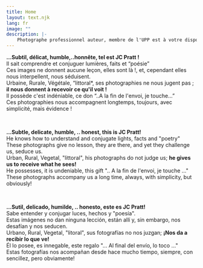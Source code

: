 ```yaml
---
title: Home
layout: text.njk
lang: fr
image: ""
description: |-
    Photographe professionnel auteur, membre de l'UPP est à votre disposition pour vos projets photographiques : photos d'intérieur, architecture, industrie, portraits, prises de vue de spectacle, photos aériennes, illustrations. CONTACT : + 33 (0) 6 82 43 56 79 jcpratt@orange.fr 
---
```

**...Subtil, délicat, humble,..honnête, tel est JC Pratt !**  
Il sait comprendre et conjuguer lumières, faits et “poésie”  
Ces images ne donnent aucune leçon, elles sont là !, et, cependant elles nous interpellent, nous séduisent.  
Urbaine, Rurale, Végétale, “littoral*, ses photographies ne nous jugent pas ; **il nous donnent à recevoir ce qu'il voit !**  
Il possède c'est indéniable, ce don “..A la fin de l'envoi, je touche...”  
Ces photographies nous accompagnent longtemps, toujours, avec simplicité, mais évidence !  

&nbsp;

**...Subtle, delicate, humble, .. honest, this is JC Pratt!**  
He knows how to understand and conjugate lights, facts and "poetry"  
These photographs give no lesson, they are there, and yet they challenge us, seduce us.  
Urban, Rural, Vegetal, "littoral", his photographs do not judge us; **he gives us to receive what he sees!**  
He possesses, it is undeniable, this gift ".. A la fin de l'envoi, je touche …"  
These photographs accompany us a long time, always, with simplicity, but obviously!  

&nbsp;

**...Sutil, delicado, humilde, .. honesto, este es JC Pratt!**  
Sabe entender y conjugar luces, hechos y "poesía".  
Estas imágenes no dan ninguna lección, están allí y, sin embargo, nos desafían y nos seducen.  
Urbano, Rural, Vegetal, "litoral", sus fotografías no nos juzgan; **¡Nos da a recibir lo que ve!**  
Él lo posee, es innegable, este regalo "... Al final del envío, lo toco …"  
Estas fotografías nos acompañan desde hace mucho tiempo, siempre, con sencillez, pero obviamente!  
